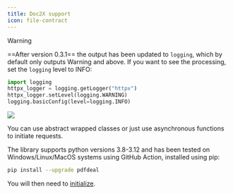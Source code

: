 ```yaml
---
title: Doc2X support
icon: file-contract
---
```


> [!warning]
> ==After version 0.3.1== the output has been updated to `logging`, which by default only outputs Warning and above. If you want to see the processing, set the `logging` level to INFO:
> ```python
> import logging
> httpx_logger = logging.getLogger("httpx")
> httpx_logger.setLevel(logging.WARNING)
> logging.basicConfig(level=logging.INFO)
> ```

![](../../images/doc2x.png)

You can use abstract wrapped classes or just use asynchronous functions to initiate requests.

The library supports python versions 3.8-3.12 and has been tested on Windows/Linux/MacOS systems using GitHub Action, installed using pip:

```bash
pip install --upgrade pdfdeal
```

You will then need to [initialize](./Init.md).